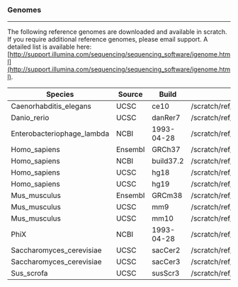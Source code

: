 ### Genomes
* * * 

The following reference genomes are downloaded and available in scratch.  If you require additional reference genomes, please email support.  A detailed list is available here: [http://support.illumina.com/sequencing/sequencing_software/igenome.html](http://support.illumina.com/sequencing/sequencing_software/igenome.html).

<table>
  <thead>
    <tr>
      <th>Species</th>
      <th>Source</th>
      <th>Build</th>
      <th>Location</th>
    </tr>
  </thead>
  <tbody>
    <tr>
      <td>Caenorhabditis_elegans</td>
      <td>UCSC</td>
      <td>ce10</td>
      <td>/scratch/ref/genomes/Caenorhabditis_elegans</td>
    </tr>
    <tr>
      <td>Danio_rerio</td>
      <td>UCSC</td>
      <td>danRer7</td>
      <td>/scratch/ref/genomes/Danio_rerio</td>
    </tr>
    <tr>
      <td>Enterobacteriophage_lambda</td>
      <td>NCBI</td>
      <td>1993-04-28</td>
      <td>/scratch/ref/genomes/Enterobacteriophage_lambda</td>
    </tr>
    <tr>
      <td>Homo_sapiens</td>
      <td>Ensembl</td>
      <td>GRCh37</td>
      <td>/scratch/ref/genomes/Homo_sapiens</td>
    </tr>
    <tr>
      <td>Homo_sapiens</td>
      <td>NCBI</td>
      <td>build37.2</td>
      <td>/scratch/ref/genomes/Homo_sapiens</td>
    </tr>
    <tr>
      <td>Homo_sapiens</td>
      <td>UCSC</td>
      <td>hg18</td>
      <td>/scratch/ref/genomes/Homo_sapiens</td>
    </tr>
    <tr>
      <td>Homo_sapiens</td>
      <td>UCSC</td>
      <td>hg19</td>
      <td>/scratch/ref/genomes/Homo_sapiens</td>
    </tr>
    <tr>
      <td>Mus_musculus</td>
      <td>Ensembl</td>
      <td>GRCm38</td>
      <td>/scratch/ref/genomes/Mus_musculus</td>
    </tr>
    <tr>
      <td>Mus_musculus</td>
      <td>UCSC</td>
      <td>mm9</td>
      <td>/scratch/ref/genomes/Mus_musculus</td>
    </tr>
    <tr>
      <td>Mus_musculus</td>
      <td>UCSC</td>
      <td>mm10</td>
      <td>/scratch/ref/genomes/Mus_musculus</td>
    </tr>
    <tr>
      <td>PhiX</td>
      <td>NCBI</td>
      <td>1993-04-28</td>
      <td>/scratch/ref/genomes/PhiX</td>
    </tr>
    <tr>
      <td>Saccharomyces_cerevisiae</td>
      <td>UCSC</td>
      <td>sacCer2</td>
      <td>/scratch/ref/genomes/Saccharomyces_cerevisiae</td>
    </tr>
    <tr>
      <td>Saccharomyces_cerevisiae</td>
      <td>UCSC</td>
      <td>sacCer3</td>
      <td>/scratch/ref/genomes/Saccharomyces_cerevisiae</td>
    </tr>
    <tr>
      <td>Sus_scrofa</td>
      <td>UCSC</td>
      <td>susScr3</td>
      <td>/scratch/ref/genomes/Sus_scrofa</td>
    </tr>
  </tbody>
</table>
